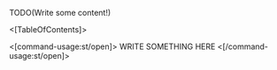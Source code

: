 <!--Title:The User Interface-->
<!--Url:ui-->

TODO(Write some content!)

<[TableOfContents]>

<[command-usage:st/open]>
WRITE SOMETHING HERE
<[/command-usage:st/open]>
